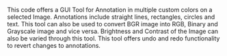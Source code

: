 This code offers a GUI Tool for Annotation in multiple custom colors on a selected Image. Annotations include straight lines, rectangles, circles and text. This tool can also be used to convert BGR image into RGB, Binary and Grayscale image and vice versa. Brightness and Contrast of the Image can also be varied through this tool. This tool offers undo and redo functionality to revert changes to annotations.

